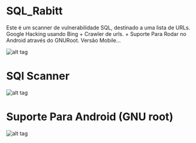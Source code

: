 # SQL_Rabitt
Este é um scanner de vulnerabilidade SQL, destinado a uma lista de URLs. Google Hacking usando Bing + Crawler de urls. + Suporte Para Rodar no Android através do GNURoot. Versão Mobile...

![alt tag](http://imgur.com/LvBL2sx.jpg)
# SQl Scanner 
![alt tag](http://imgur.com/4pKSjmO.jpg)
# Suporte Para Android (GNU root)
![alt tag](http://imgur.com/8UMHTcc.jpg)
